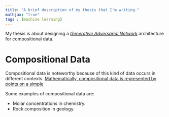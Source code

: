 ```yaml
---
title: "A brief description of my thesis that I'm writing."
mathjax: "true"
tags : [machine learning]
---
```


My thesis is about designing a [_Generative Adversarial Network_](https://en.wikipedia.org/wiki/Generative_adversarial_network) architecture for compositional data. 

# Compositional Data

Compositional data is noteworthy because of this kind of data occurs in different contexts. [Mathematically, compositional data is represented by points on a simple](https://en.wikipedia.org/wiki/Compositional_data)

Some examples of compositional data are:

+ Molar concentrations in chemistry. 
+ Rock composition in geology.